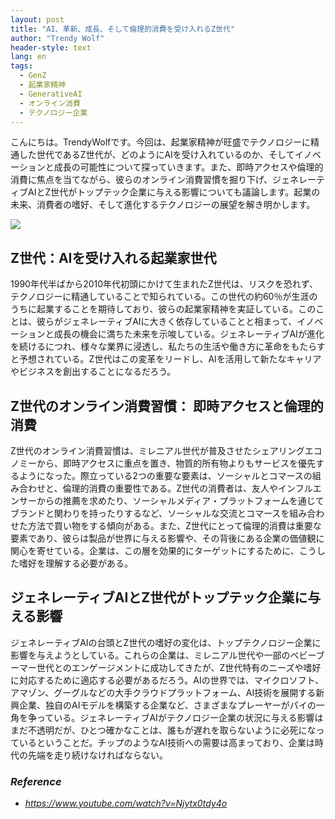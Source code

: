 ```yaml
---
layout: post
title: "AI、革新、成長、そして倫理的消費を受け入れるZ世代"
author: "Trendy Wolf"
header-style: text
lang: en
tags:
  - GenZ
  - 起業家精神
  - GenerativeAI
  - オンライン消費
  - テクノロジー企業
---
```


こんにちは。TrendyWolfです。今回は、起業家精神が旺盛でテクノロジーに精通した世代であるZ世代が、どのようにAIを受け入れているのか、そしてイノベーションと成長の可能性について探っていきます。また、即時アクセスや倫理的消費に焦点を当てながら、彼らのオンライン消費習慣を掘り下げ、ジェネレーティブAIとZ世代がトップテック企業に与える影響についても議論します。起業の未来、消費者の嗜好、そして進化するテクノロジーの展望を解き明かします。

<img
    src="https://i.ytimg.com/vi/Njytx0tdy4o/hqdefault.jpg"
/>


## Z世代：AIを受け入れる起業家世代
1990年代半ばから2010年代初頭にかけて生まれたZ世代は、リスクを恐れず、テクノロジーに精通していることで知られている。この世代の約60％が生涯のうちに起業することを期待しており、彼らの起業家精神を実証している。このことは、彼らがジェネレーティブAIに大きく依存していることと相まって、イノベーションと成長の機会に満ちた未来を示唆している。ジェネレーティブAIが進化を続けるにつれ、様々な業界に浸透し、私たちの生活や働き方に革命をもたらすと予想されている。Z世代はこの変革をリードし、AIを活用して新たなキャリアやビジネスを創出することになるだろう。

## Z世代のオンライン消費習慣： 即時アクセスと倫理的消費
Z世代のオンライン消費習慣は、ミレニアル世代が普及させたシェアリングエコノミーから、即時アクセスに重点を置き、物質的所有物よりもサービスを優先するようになった。際立っている2つの重要な要素は、ソーシャルとコマースの組み合わせと、倫理的消費の重要性である。Z世代の消費者は、友人やインフルエンサーからの推薦を求めたり、ソーシャルメディア・プラットフォームを通じてブランドと関わりを持ったりするなど、ソーシャルな交流とコマースを組み合わせた方法で買い物をする傾向がある。また、Z世代にとって倫理的消費は重要な要素であり、彼らは製品が世界に与える影響や、その背後にある企業の価値観に関心を寄せている。企業は、この層を効果的にターゲットにするために、こうした嗜好を理解する必要がある。

## ジェネレーティブAIとZ世代がトップテック企業に与える影響
ジェネレーティブAIの台頭とZ世代の嗜好の変化は、トップテクノロジー企業に影響を与えようとしている。これらの企業は、ミレニアル世代や一部のベビーブーマー世代とのエンゲージメントに成功してきたが、Z世代特有のニーズや嗜好に対応するために適応する必要があるだろう。AIの世界では、マイクロソフト、アマゾン、グーグルなどの大手クラウドプラットフォーム、AI技術を展開する新興企業、独自のAIモデルを構築する企業など、さまざまなプレーヤーがパイの一角を争っている。ジェネレーティブAIがテクノロジー企業の状況に与える影響はまだ不透明だが、ひとつ確かなことは、誰もが遅れを取らないように必死になっているということだ。チップのようなAI技術への需要は高まっており、企業は時代の先端を走り続けなければならない。


### _Reference_
- _https://www.youtube.com/watch?v=Njytx0tdy4o_

